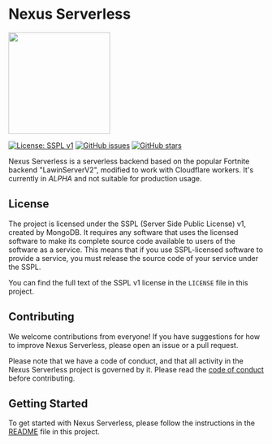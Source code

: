 # Nexus Serverless

<img width="200" src="https://nexusassets.zetax.workers.dev/8bb88dcdecf925efc8fdc148bd2312369847f1ae5266826744edbfb48e28f0d8.png"/>

[![License: SSPL v1](https://img.shields.io/badge/License-SSPL%20v1-blue.svg)](https://opensource.org/licenses/SSPL-1.0)
[![GitHub issues](https://img.shields.io/github/issues/SkynetFN/NexusHono)](https://github.com/SkynetFN/NexusHono/issues)
[![GitHub stars](https://img.shields.io/github/stars/SkynetFN/NexusHono)](https://github.com/SkynetFN/NexusHono/stargazers)

Nexus Serverless is a serverless backend based on the popular Fortnite backend "LawinServerV2", modified to work with Cloudflare workers. It's currently in *ALPHA* and not suitable for production usage.

## License

The project is licensed under the SSPL (Server Side Public License) v1, created by MongoDB. It requires any software that uses the licensed software to make its complete source code available to users of the software as a service. This means that if you use SSPL-licensed software to provide a service, you must release the source code of your service under the SSPL.

You can find the full text of the SSPL v1 license in the `LICENSE` file in this project.

## Contributing

We welcome contributions from everyone! If you have suggestions for how to improve Nexus Serverless, please open an issue or a pull request.

Please note that we have a code of conduct, and that all activity in the Nexus Serverless project is governed by it. Please read the [code of conduct](CODE_OF_CONDUCT.md) before contributing.

## Getting Started

To get started with Nexus Serverless, please follow the instructions in the [README](https://github.com/nexus-serverless/serverless/blob/main/README.md) file in this project.
